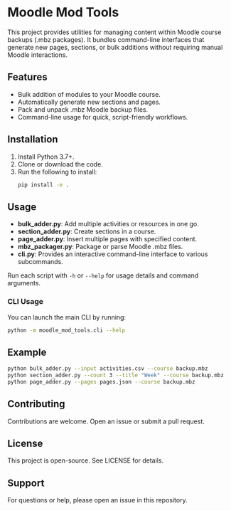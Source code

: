 # Moodle Mod Tools

This project provides utilities for managing content within Moodle course backups (.mbz packages). It bundles command-line interfaces that generate new pages, sections, or bulk additions without requiring manual Moodle interactions.

## Features
- Bulk addition of modules to your Moodle course.
- Automatically generate new sections and pages.
- Pack and unpack .mbz Moodle backup files.
- Command-line usage for quick, script-friendly workflows.

## Installation
1. Install Python 3.7+.
2. Clone or download the code.
3. Run the following to install:
   ```bash
   pip install -e .
   ```

## Usage
- **bulk_adder.py**: Add multiple activities or resources in one go.
- **section_adder.py**: Create sections in a course.
- **page_adder.py**: Insert multiple pages with specified content.
- **mbz_packager.py**: Package or parse Moodle .mbz files.
- **cli.py**: Provides an interactive command-line interface to various subcommands.

Run each script with `-h` or `--help` for usage details and command arguments.

### CLI Usage
You can launch the main CLI by running:
```bash
python -m moodle_mod_tools.cli --help
```

## Example
```bash
python bulk_adder.py --input activities.csv --course backup.mbz
python section_adder.py --count 3 --title "Week" --course backup.mbz
python page_adder.py --pages pages.json --course backup.mbz
```

## Contributing
Contributions are welcome. Open an issue or submit a pull request.

## License
This project is open-source. See LICENSE for details.

## Support
For questions or help, please open an issue in this repository.
